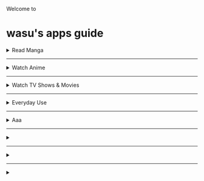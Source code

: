 Welcome to
# wasu's apps guide

<details><summary>Read Manga</summary>

[**Tachiyomi**](https://tachiyomi.org/) and its [forks](https://tachiyomi.org/forks/). `FOSS` `Extension based`

</details>

---

<details><summary>Watch Anime</summary>

[**Aniyomi**](https://aniyomi.jmir.xyz/) `FOSS` `Extension based`
> Fork of Tachiyomi for anime. 
|Features|
|---|
|Tachiyomi-like UI|

</details>

---

<details><summary>Watch TV Shows & Movies</summary>

[CloudStream](https://github.com/recloudstream/cloudstream) `FOSS` `Extension based`

</details>

---

<details><summary>Everyday Use</summary>

[FooView](https://www.fooview.com/) [`▶Google Play`](https://play.google.com/store/apps/details?id=com.fooview.android.fooview)  
> FooView is a floating ball with gestures, 500+ featuers all in one touch.

</details>

---

<details><summary>Aaa</summary>
  <details><summary>
  
  [LinkName]()
  
  </summary>
  
  hdjdjf
  
  </details>

</details>

---

<details><summary></summary>

[]()

</details>

---

<details><summary></summary>

[]()

</details>

---

<details><summary></summary>

[]()

</details>
